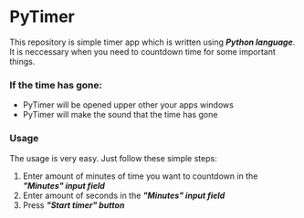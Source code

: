 # PyTimer
This repository is simple timer app which is written using ***Python language***. It is neccessary when you need to countdown time for some important things.
### If the time has gone:
- PyTimer will be opened upper other your apps windows
- PyTimer will make the sound that the time has gone
### Usage
The usage is very easy. Just follow these simple steps:
1. Enter amount of minutes of time you want to countdown in the ***"Minutes" input field***
2. Enter amount of seconds in the ***"Minutes" input field***
3. Press ***"Start timer" button***
